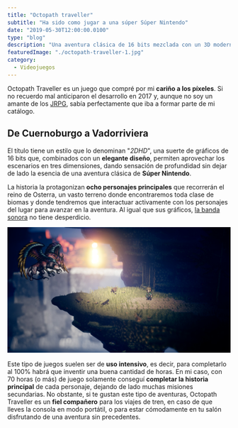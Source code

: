 ```yaml
---
title: "Octopath traveller"
subtitle: "Ha sido como jugar a una súper Súper Nintendo"
date: "2019-05-30T12:00:00.0100"
type: "blog"
description: "Una aventura clásica de 16 bits mezclada con un 3D moderno. Octopath Traveller nos permite jugar a una súper Super Nintendo"
featuredImage: "./octopath-traveller-1.jpg"
category:
  - Videojuegos
---
```


Octopath Traveller es un juego que compré por mi **cariño a los píxeles**. Si no recuerdo mal anticiparon el desarrollo en 2017 y, aunque no soy un amante de los [JRPG](https://es.wikipedia.org/wiki/Videojuego_de_rol#Historia), sabía perfectamente que iba a formar parte de mi catálogo.

## De Cuernoburgo a Vadorriviera

El título tiene un estilo que lo denominan "_2DHD_", una suerte de gráficos de 16 bits que, combinados con un **elegante diseño**, permiten aprovechar los escenarios en tres dimensiones, dando sensación de profundidad sin dejar de lado la esencia de una aventura clásica de **Súper Nintendo**.

La historia la protagonizan **ocho personajes principales** que recorrerán el reino de Osterra, un vasto terreno donde encontraremos toda clase de biomas y donde tendremos que interactuar activamente con los personajes del lugar para avanzar en la aventura. Al igual que sus gráficos, [la banda sonora](https://soundcloud.com/user-889587397/14-octopath-traveler-ost-the-sunlands) no tiene desperdicio.

![Octopath traveveller](./octopath-traveller-2.jpg)

Este tipo de juegos suelen ser de **uso intensivo**, es decir, para completarlo al 100% habrá que inventir una buena cantidad de horas. En mi caso, con 70 horas (o más) de juego solamente conseguí **completar la historia principal** de cada personaje, dejando de lado muchas misiones secundarias. No obstante, si te gustan este tipo de aventuras, Octopath Traveller es un **fiel compañero** para los viajes de tren, en caso de que lleves la consola en modo portátil, o para estar cómodamente en tu salón disfrutando de una aventura sin precedentes.
